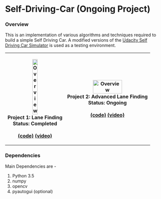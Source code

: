 # Self-Driving-Car (Ongoing Project)

### Overview
This is an implementation of various algorithms and techniques required to build a simple Self Driving Car. A modified versions of the <a href="https://github.com/udacity/self-driving-car-sim">Udacity Self Driving Car Simulator</a> is used as a testing environment.

<table style="width:100%">
  <tr>
    <th>
      <p align="center">
           <a href="#"><img src="./P1_Lane_Finder/Results/output_video.gif" alt="Overview" width="30%" height="30%"></a>
           <br>Project 1: Lane Finding
           <br>Status: Completed<br>
           <br><a href="./P1_Lane_Finder" name="p1_code">(code)</a>
           <a href="#" name="p1_code">(video)</a>
      </p>
    </th>
    <th><p align="center">
           <a href="#"><img src="#" alt="Overview" width="60%" height="60%"></a>
           <br>Project 2: Advanced Lane Finding
           <br>Status: Ongoing<br>
           <br><a href="./P2_Advanced_Lane_Finder" name="p2_code">(code)</a>
           <a href="#" name="p2_code">(video)</a>
        </p>
    </th>
</table>

### Dependencies

Main Dependencies are -
<ol>
  <li>Python 3.5</li>
  <li>numpy</li>
  <li>opencv</li>
  <li>pyautogui (optional)</li>
</ol>
